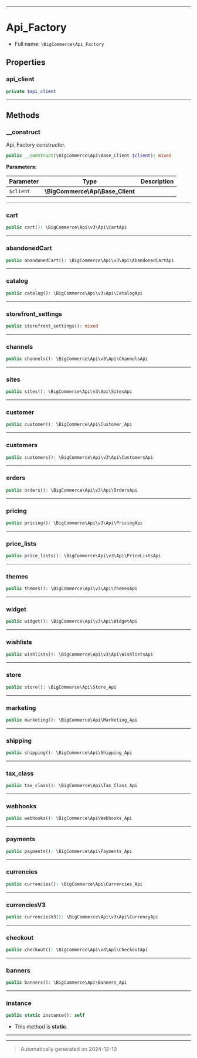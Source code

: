 ***

# Api_Factory





* Full name: `\BigCommerce\Api_Factory`



## Properties


### api_client



```php
private $api_client
```






***

## Methods


### __construct

Api_Factory constructor.

```php
public __construct(\BigCommerce\Api\Base_Client $client): mixed
```








**Parameters:**

| Parameter | Type | Description |
|-----------|------|-------------|
| `$client` | **\BigCommerce\Api\Base_Client** |  |





***

### cart



```php
public cart(): \BigCommerce\Api\v3\Api\CartApi
```












***

### abandonedCart



```php
public abandonedCart(): \BigCommerce\Api\v3\Api\AbandonedCartApi
```












***

### catalog



```php
public catalog(): \BigCommerce\Api\v3\Api\CatalogApi
```












***

### storefront_settings



```php
public storefront_settings(): mixed
```












***

### channels



```php
public channels(): \BigCommerce\Api\v3\Api\ChannelsApi
```












***

### sites



```php
public sites(): \BigCommerce\Api\v3\Api\SitesApi
```












***

### customer



```php
public customer(): \BigCommerce\Api\Customer_Api
```












***

### customers



```php
public customers(): \BigCommerce\Api\v3\Api\CustomersApi
```












***

### orders



```php
public orders(): \BigCommerce\Api\v3\Api\OrdersApi
```












***

### pricing



```php
public pricing(): \BigCommerce\Api\v3\Api\PricingApi
```












***

### price_lists



```php
public price_lists(): \BigCommerce\Api\v3\Api\PriceListsApi
```












***

### themes



```php
public themes(): \BigCommerce\Api\v3\Api\ThemesApi
```












***

### widget



```php
public widget(): \BigCommerce\Api\v3\Api\WidgetApi
```












***

### wishlists



```php
public wishlists(): \BigCommerce\Api\v3\Api\WishlistsApi
```












***

### store



```php
public store(): \BigCommerce\Api\Store_Api
```












***

### marketing



```php
public marketing(): \BigCommerce\Api\Marketing_Api
```












***

### shipping



```php
public shipping(): \BigCommerce\Api\Shipping_Api
```












***

### tax_class



```php
public tax_class(): \BigCommerce\Api\Tax_Class_Api
```












***

### webhooks



```php
public webhooks(): \BigCommerce\Api\Webhooks_Api
```












***

### payments



```php
public payments(): \BigCommerce\Api\Payments_Api
```












***

### currencies



```php
public currencies(): \BigCommerce\Api\Currencies_Api
```












***

### currenciesV3



```php
public currenciesV3(): \BigCommerce\Api\v3\Api\CurrencyApi
```












***

### checkout



```php
public checkout(): \BigCommerce\Api\v3\Api\CheckoutApi
```












***

### banners



```php
public banners(): \BigCommerce\Api\Banners_Api
```












***

### instance



```php
public static instance(): self
```



* This method is **static**.








***


***
> Automatically generated on 2024-12-10
